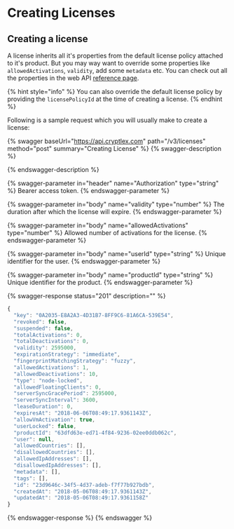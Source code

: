 # Creating Licenses

## Creating a license

A license inherits all it's properties from the default license policy attached to it's product. But you may way want to override some properties like `allowedActivations`, `validity`, add some `metadata` etc. You can check out all the properties in the web API [reference page](https://api.cryptlex.com/v3/docs#operation/post/v3/licenses).&#x20;

{% hint style="info" %}
You can also override the default license policy by providing the `licensePolicyId` at the time of creating a license.
{% endhint %}

Following is a sample request which you will usually make to create a license:

{% swagger baseUrl="https://api.cryptlex.com" path="/v3/licenses" method="post" summary="Creating License" %}
{% swagger-description %}

{% endswagger-description %}

{% swagger-parameter in="header" name="Authorization" type="string" %}
Bearer access token.
{% endswagger-parameter %}

{% swagger-parameter in="body" name="validity" type="number" %}
The duration  after which the license will expire.
{% endswagger-parameter %}

{% swagger-parameter in="body" name="allowedActivations" type="number" %}
Allowed number of activations for the license.
{% endswagger-parameter %}

{% swagger-parameter in="body" name="userId" type="string" %}
Unique identifier for the user.
{% endswagger-parameter %}

{% swagger-parameter in="body" name="productId" type="string" %}
Unique identifier for the product.
{% endswagger-parameter %}

{% swagger-response status="201" description="" %}
```javascript
{
  "key": "0A2035-E8A2A3-4D31B7-8FF9C6-81A6CA-539E54",
  "revoked": false,
  "suspended": false,
  "totalActivations": 0,
  "totalDeactivations": 0,
  "validity": 2595000,
  "expirationStrategy": "immediate",
  "fingerprintMatchingStrategy": "fuzzy",
  "allowedActivations": 1,
  "allowedDeactivations": 10,
  "type": "node-locked",
  "allowedFloatingClients": 0,
  "serverSyncGracePeriod": 2595000,
  "serverSyncInterval": 3600,
  "leaseDuration": 0,
  "expiresAt": "2018-06-06T08:49:17.9361143Z",
  "allowVmActivation": true,
  "userLocked": false,
  "productId": "63dfd63e-ed71-4f84-9236-02ee0ddb062c",
  "user": null,
  "allowedCountries": [],
  "disallowedCountries": [],
  "allowedIpAddresses": [],
  "disallowedIpAddresses": [],
  "metadata": [],
  "tags": [],
  "id": "23d9646c-34f5-4d37-adeb-f7f77b927bdb",
  "createdAt": "2018-05-06T08:49:17.9361143Z",
  "updatedAt": "2018-05-06T08:49:17.9361158Z"
}
```
{% endswagger-response %}
{% endswagger %}
